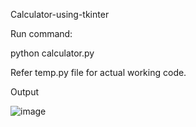 Calculator-using-tkinter

Run command:

python calculator.py

Refer temp.py file for actual working code.

Output

![image](https://user-images.githubusercontent.com/65598276/122509866-2699a100-d022-11eb-8ff9-4d0f5d71da24.png)
